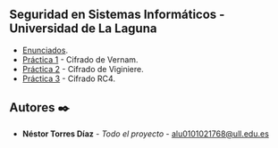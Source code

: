 ## Seguridad en Sistemas Informáticos - Universidad de La Laguna
* [Enunciados](https://github.com/alu0101021768/SSI/tree/master/Enunciados).
* [Práctica 1](https://github.com/alu0101021768/SSI-/tree/master/Practica1) - Cifrado de Vernam.
* [Práctica 2](https://github.com/alu0101021768/SSI-/tree/master/Practica2) - Cifrado de Viginiere.
* [Práctica 3](https://github.com/alu0101021768/SSI-/tree/master/Practica3) - Cifrado RC4.
## Autores ✒️

* **Néstor Torres Díaz** - *Todo el proyecto* - [alu0101021768@ull.edu.es](https://github.com/alu0101021768)

